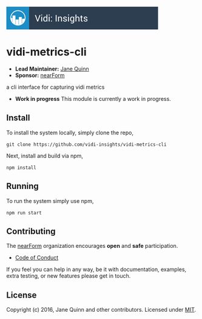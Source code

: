 ![Banner][]
# vidi-metrics-cli

- __Lead Maintainer:__ [Jane Quinn][Lead]
- __Sponsor:__ [nearForm][Sponsor]


a cli interface for capturing vidi metrics

- __Work in progress__ This module is currently a work in progress.

## Install
To install the system locally, simply clone the repo,

```
git clone https://github.com/vidi-insights/vidi-metrics-cli
```

Next, install and build via npm,

```
npm install
```

## Running
To run the system simply use npm,

```
npm run start
```

## Contributing
The [nearForm][Org] organization encourages __open__ and __safe__ participation.

- [Code of Conduct][CoC]

If you feel you can help in any way, be it with documentation, examples, extra testing, or new
features please get in touch.

## License
Copyright (c) 2016, Jane Quinn and other contributors.
Licensed under [MIT][].



[Banner]: https://raw.githubusercontent.com/vidi-insights/org/master/assets/vidi-banner.png
[Lead]: https://github.com/CodeWriterWriter
[Sponsor]: http://www.nearform.com/
[Org]: https://github.com/nearform
[CoC]: ./CoC.md
[MIT]: ./LICENSE
